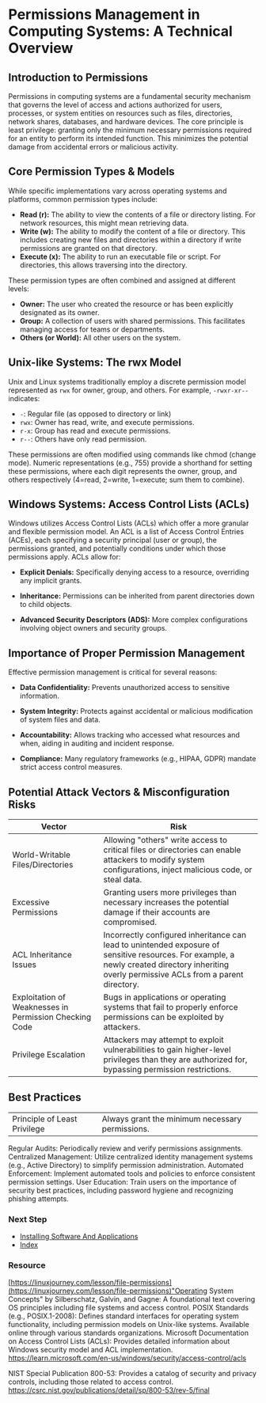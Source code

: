 # Permissions Management in Computing Systems: A Technical Overview
## Introduction to Permissions
Permissions in computing systems are a fundamental security mechanism that governs the level of access and actions authorized for users, processes, or system entities on resources such as files, directories, network shares, databases, and hardware devices. The core principle is least privilege: granting only the minimum necessary permissions required for an entity to perform its intended function. This minimizes the potential damage from accidental errors or malicious activity.

## Core Permission Types & Models
While specific implementations vary across operating systems and platforms, common permission types include:
- **Read (r):** The ability to view the contents of a file or directory listing. For network resources, this might mean retrieving data.
- **Write (w):** The ability to modify the content of a file or directory. This includes creating new files and directories within a directory if write permissions are granted on that directory.
- **Execute (x):** The ability to run an executable file or script. For directories, this allows traversing into the directory.

These permission types are often combined and assigned at different levels:
- **Owner:** The user who created the resource or has been explicitly designated as its owner.
- **Group:** A collection of users with shared permissions. This facilitates managing access for teams or departments.
- **Others (or World):** All other users on the system.

## Unix-like Systems: The rwx Model

Unix and Linux systems traditionally employ a discrete permission model represented as `rwx` for owner, group, and others. For example, `-rwxr-xr--` indicates:

  - `-`: Regular file (as opposed to directory or link)
  - `rwx`: Owner has read, write, and execute permissions.
  - `r-x`: Group has read and execute permissions.
  - `r--`: Others have only read permission.

These permissions are often modified using commands like chmod (change mode). Numeric representations (e.g., 755) provide a shorthand for setting these permissions, where each digit represents the owner, group, and others respectively (4=read, 2=write, 1=execute; sum them to combine).

## Windows Systems: Access Control Lists (ACLs)

Windows utilizes Access Control Lists (ACLs) which offer a more granular and flexible permission model. An ACL is a list of Access Control Entries (ACEs), each specifying a security principal (user or group), the permissions granted, and potentially conditions under which those permissions apply. ACLs allow for:

  - **Explicit Denials:** Specifically denying access to a resource, overriding any implicit grants.

  - **Inheritance:** Permissions can be inherited from parent directories down to child objects.

  - **Advanced Security Descriptors (ADS):** More complex configurations involving object owners and security groups.

## Importance of Proper Permission Management
Effective permission management is critical for several reasons:

  - **Data Confidentiality:** Prevents unauthorized access to sensitive information.
  
  - **System Integrity:** Protects against accidental or malicious modification of system files and data.

  - **Accountability:** Allows tracking who accessed what resources and when, aiding in auditing and incident response.

  - **Compliance:** Many regulatory frameworks (e.g., HIPAA, GDPR) mandate strict access control measures.

## Potential Attack Vectors & Misconfiguration Risks
| Vector | Risk |
|---|---|
| World-Writable Files/Directories | Allowing "others" write access to critical files or directories can enable attackers to modify system configurations, inject malicious code, or steal data. |
| Excessive Permissions | Granting users more privileges than necessary increases the potential damage if their accounts are compromised. |
| ACL Inheritance Issues | Incorrectly configured inheritance can lead to unintended exposure of sensitive resources. For example, a newly created directory inheriting overly permissive ACLs from a parent directory. |
| Exploitation of Weaknesses in Permission Checking Code | Bugs in applications or operating systems that fail to properly enforce permissions can be exploited by attackers. |
| Privilege Escalation | Attackers may attempt to exploit vulnerabilities to gain higher-level privileges than they are authorized for, bypassing permission restrictions. |

## Best Practices
| | |
|---|---|
| Principle of Least Privilege | Always grant the minimum necessary permissions. |
Regular Audits: Periodically review and verify permissions assignments.
Centralized Management: Utilize centralized identity management systems (e.g., Active Directory) to simplify permission administration.
Automated Enforcement: Implement automated tools and policies to enforce consistent permission settings.
User Education: Train users on the importance of security best practices, including password hygiene and recognizing phishing attempts.
### Next Step
- [Installing Software And Applications](https://github.com/Sisu-Sus/CyberSec-RoadMap/blob/main/Operating_Systems/Installing_Software_And_Applications.md)
- [Index](https://github.com/Sisu-Sus/CyberSec-RoadMap/blob/main/index.md)

### Resource
[https://linuxjourney.com/lesson/file-permissions](https://linuxjourney.com/lesson/file-permissions)"Operating System Concepts" by Silberschatz, Galvin, and Gagne: A foundational text covering OS principles including file systems and access control.
POSIX Standards (e.g., POSIX.1-2008): Defines standard interfaces for operating system functionality, including permission models on Unix-like systems. Available online through various standards organizations.
Microsoft Documentation on Access Control Lists (ACLs): Provides detailed information about Windows security model and ACL implementation. 
https://learn.microsoft.com/en-us/windows/security/access-control/acls

NIST Special Publication 800-53: Provides a catalog of security and privacy controls, including those related to access control. 
https://csrc.nist.gov/publications/detail/sp/800-53/rev-5/final

